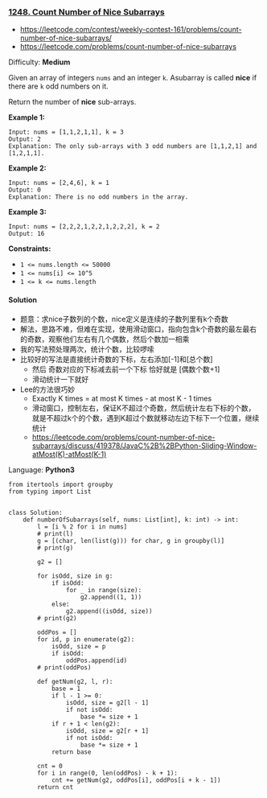### [1248\. Count Number of Nice Subarrays](https://leetcode.com/contest/weekly-contest-161/problems/count-number-of-nice-subarrays/)
- https://leetcode.com/contest/weekly-contest-161/problems/count-number-of-nice-subarrays/
- https://leetcode.com/problems/count-number-of-nice-subarrays

Difficulty: **Medium**

Given an array of integers `nums` and an integer `k`. Asubarray is called **nice** if there are `k` odd numbers on it.

Return the number of **nice** sub-arrays.

**Example 1:**

```
Input: nums = [1,1,2,1,1], k = 3
Output: 2
Explanation: The only sub-arrays with 3 odd numbers are [1,1,2,1] and [1,2,1,1].
```

**Example 2:**

```
Input: nums = [2,4,6], k = 1
Output: 0
Explanation: There is no odd numbers in the array.
```

**Example 3:**

```
Input: nums = [2,2,2,1,2,2,1,2,2,2], k = 2
Output: 16
```

**Constraints:**

*   `1 <= nums.length <= 50000`
*   `1 <= nums[i] <= 10^5`
*   `1 <= k <= nums.length`

#### Solution
- 题意：求nice子数列的个数，nice定义是连续的子数列里有k个奇数
- 解法，思路不难，但难在实现，使用滑动窗口，指向包含k个奇数的最左最右的奇数，观察他们左右有几个偶数，然后个数加一相乘
- 我的写法预处理两次，统计个数，比较啰嗦
- 比较好的写法是直接统计奇数的下标，左右添加[-1]和[总个数]
    - 然后 奇数对应的下标减去前一个下标 恰好就是 [偶数个数+1]
    - 滑动统计一下就好
- Lee的方法很巧妙
    - Exactly K times = at most K times - at most K - 1 times
    - 滑动窗口，控制左右，保证K不超过个奇数，然后统计左右下标的个数，就是不超过k个的个数，遇到K超过个数就移动左边下标下一个位置，继续统计
    - https://leetcode.com/problems/count-number-of-nice-subarrays/discuss/419378/JavaC%2B%2BPython-Sliding-Window-atMost(K)-atMost(K-1)

Language: **Python3**

```python3
from itertools import groupby
from typing import List
​
​
class Solution:
    def numberOfSubarrays(self, nums: List[int], k: int) -> int:
        l = [i % 2 for i in nums]
        # print(l)
        g = [(char, len(list(g))) for char, g in groupby(l)]
        # print(g)
​
        g2 = []
​
        for isOdd, size in g:
            if isOdd:
                for _ in range(size):
                    g2.append((1, 1))
            else:
                g2.append((isOdd, size))
        # print(g2)
​
        oddPos = []
        for id, p in enumerate(g2):
            isOdd, size = p
            if isOdd:
                oddPos.append(id)
        # print(oddPos)
​
        def getNum(g2, l, r):
            base = 1
            if l - 1 >= 0:
                isOdd, size = g2[l - 1]
                if not isOdd:
                    base *= size + 1
            if r + 1 < len(g2):
                isOdd, size = g2[r + 1]
                if not isOdd:
                    base *= size + 1
            return base
​
        cnt = 0
        for i in range(0, len(oddPos) - k + 1):
            cnt += getNum(g2, oddPos[i], oddPos[i + k - 1])
        return cnt
```